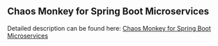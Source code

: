 ## Chaos Monkey for Spring Boot Microservices

Detailed description can be found here: [Chaos Monkey for Spring Boot Microservices](https://piotrminkowski.com/2018/05/23/chaos-monkey-for-spring-boot-microservices/) 
